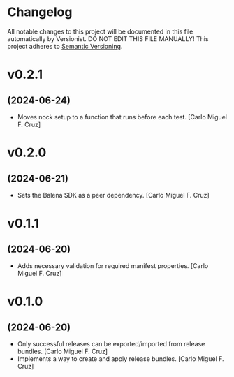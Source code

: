 # Changelog

All notable changes to this project will be documented in this file
automatically by Versionist. DO NOT EDIT THIS FILE MANUALLY!
This project adheres to [Semantic Versioning](http://semver.org/).

# v0.2.1
## (2024-06-24)

* Moves nock setup to a function that runs before each test. [Carlo Miguel F. Cruz]

# v0.2.0
## (2024-06-21)

* Sets the Balena SDK as a peer dependency. [Carlo Miguel F. Cruz]

# v0.1.1
## (2024-06-20)

* Adds necessary validation for required manifest properties. [Carlo Miguel F. Cruz]

# v0.1.0
## (2024-06-20)

* Only successful releases can be exported/imported from release bundles. [Carlo Miguel F. Cruz]
* Implements a way to create and apply release bundles. [Carlo Miguel F. Cruz]
